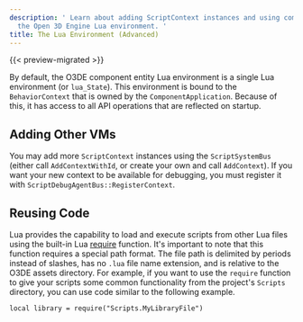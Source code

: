 ```yaml
---
description: ' Learn about adding ScriptContext instances and using common code in
  the Open 3D Engine Lua environment. '
title: The Lua Environment (Advanced)
---
```


{{< preview-migrated >}}

By default, the O3DE component entity Lua environment is a single Lua environment \(or `lua_State`\). This environment is bound to the `BehaviorContext` that is owned by the `ComponentApplication`. Because of this, it has access to all API operations that are reflected on startup.

## Adding Other VMs 

You may add more `ScriptContext` instances using the `ScriptSystemBus` \(either call `AddContextWithId`, or create your own and call `AddContext`\). If you want your new context to be available for debugging, you must register it with `ScriptDebugAgentBus::RegisterContext`.

## Reusing Code 

Lua provides the capability to load and execute scripts from other Lua files using the built-in Lua [require](https://www.lua.org/pil/8.1.html) function. It's important to note that this function requires a special path format. The file path is delimited by periods instead of slashes, has no `.lua` file name extension, and is relative to the O3DE assets directory. For example, if you want to use the `require` function to give your scripts some common functionality from the project's `Scripts` directory, you can use code similar to the following example.

```
local library = require("Scripts.MyLibraryFile")
```
